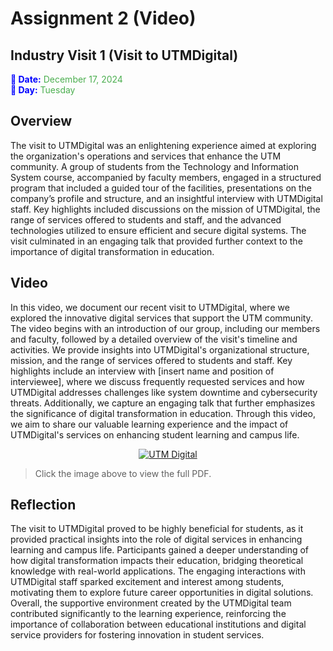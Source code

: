 # Assignment 2 (Video)
## Industry Visit 1 (Visit to UTMDigital)

<span style="color:blue; font-weight:bold">📅 Date:</span> <span style="color:#4CAF50">December 17, 2024</span>  
<span style="color:blue; font-weight:bold">📆 Day:</span> <span style="color:#4CAF50">Tuesday</span>



## Overview
The visit to UTMDigital was an enlightening experience aimed at exploring the organization's operations and services that enhance the UTM community. A group of students from the Technology and Information System course, accompanied by faculty members, engaged in a structured program that included a guided tour of the facilities, presentations on the company’s profile and structure, and an insightful interview with UTMDigital staff. Key highlights included discussions on the mission of UTMDigital, the range of services offered to students and staff, and the advanced technologies utilized to ensure efficient and secure digital systems. The visit culminated in an engaging talk that provided further context to the importance of digital transformation in education.


## Video
In this video, we document our recent visit to UTMDigital, where we explored the innovative digital services that support the UTM community. The video begins with an introduction of our group, including our members and faculty, followed by a detailed overview of the visit's timeline and activities. We provide insights into UTMDigital's organizational structure, mission, and the range of services offered to students and staff. Key highlights include an interview with [insert name and position of interviewee], where we discuss frequently requested services and how UTMDigital addresses challenges like system downtime and cybersecurity threats. Additionally, we capture an engaging talk that further emphasizes the significance of digital transformation in education. Through this video, we aim to share our valuable learning experience and the impact of UTMDigital's services on enhancing student learning and campus life.
<div align="center">
     
[![UTM Digital](https://img.youtube.com/vi/Npvh_5pnrEI/0.jpg)](https://www.youtube.com/watch?v=Npvh_5pnrEI)
</div>

> Click the image above to view the full PDF.
> </div>



## Reflection
The visit to UTMDigital proved to be highly beneficial for students, as it provided practical insights into the role of digital services in enhancing learning and campus life. Participants gained a deeper understanding of how digital transformation impacts their education, bridging theoretical knowledge with real-world applications. The engaging interactions with UTMDigital staff sparked excitement and interest among students, motivating them to explore future career opportunities in digital solutions. Overall, the supportive environment created by the UTMDigital team contributed significantly to the learning experience, reinforcing the importance of collaboration between educational institutions and digital service providers for fostering innovation in student services.



